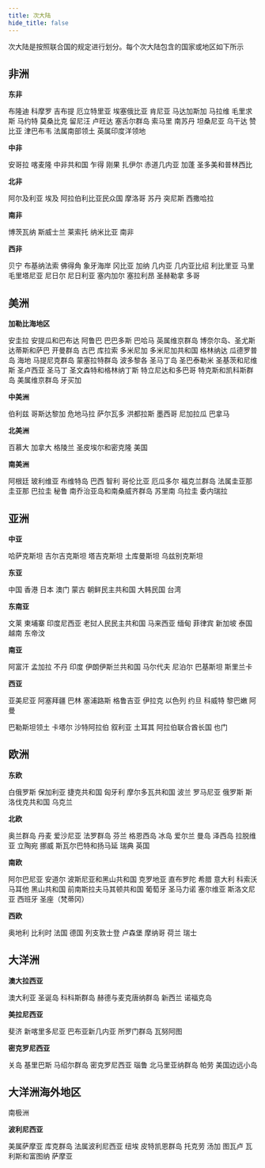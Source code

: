 ```yaml
---
title: 次大陆
hide_title: false
---
```


次大陆是按照联合国的规定进行划分。每个次大陆包含的国家或地区如下所示

## 非洲

**东非**

布隆迪 科摩罗 吉布提 厄立特里亚 埃塞俄比亚 肯尼亚 马达加斯加 马拉维 毛里求斯 马约特 莫桑比克 留尼汪 卢旺达 塞舌尔群岛 索马里 南苏丹 坦桑尼亚 乌干达 赞比亚 津巴布韦 法属南部领土 英属印度洋领地

**中非**

安哥拉 喀麦隆 中非共和国 乍得 刚果 扎伊尔 赤道几内亚 加蓬 圣多美和普林西比

**北非**

阿尔及利亚 埃及 阿拉伯利比亚民众国 摩洛哥 苏丹 突尼斯 西撒哈拉

**南非**

博茨瓦纳 斯威士兰 莱索托 纳米比亚 南非

**西非**

贝宁 布基纳法索 佛得角 象牙海岸 冈比亚 加纳 几内亚 几内亚比绍 利比里亚 马里 毛里塔尼亚 尼日尔 尼日利亚 塞内加尔 塞拉利昂 圣赫勒拿 多哥

## 美洲

**加勒比海地区**

安圭拉 安提瓜和巴布达 阿鲁巴 巴巴多斯 巴哈马 英属维京群岛 博奈尔岛、圣尤斯达蒂斯和萨巴 开曼群岛 古巴 库拉索 多米尼加 多米尼加共和国 格林纳达 瓜德罗普岛 海地 马提尼克群岛 蒙塞拉特群岛 波多黎各 圣马丁岛 圣巴泰勒米 圣基茨和尼维斯 圣卢西亚 圣马丁 圣文森特和格林纳丁斯 特立尼达和多巴哥 特克斯和凯科斯群岛 美属维京群岛 牙买加

**中美洲**

伯利兹 哥斯达黎加 危地马拉 萨尔瓦多 洪都拉斯 墨西哥 尼加拉瓜 巴拿马

**北美洲**

百慕大 加拿大 格陵兰 圣皮埃尔和密克隆 美国

**南美洲**

阿根廷 玻利维亚 布维特岛 巴西 智利 哥伦比亚 厄瓜多尔 福克兰群岛 法属圭亚那 圭亚那 巴拉圭 秘鲁 南乔治亚岛和南桑威齐群岛 苏里南 乌拉圭 委内瑞拉

## 亚洲

**中亚**

哈萨克斯坦 吉尔吉克斯坦 塔吉克斯坦 土库曼斯坦 乌兹别克斯坦

**东亚**

中国 香港 日本 澳门 蒙古 朝鲜民主共和国 大韩民国 台湾

**东南亚**

文莱 柬埔寨 印度尼西亚 老挝人民民主共和国 马来西亚 缅甸 菲律宾 新加坡 泰国 越南 东帝汶

**南亚**

阿富汗 孟加拉 不丹 印度 伊朗伊斯兰共和国 马尔代夫 尼泊尔 巴基斯坦 斯里兰卡

**西亚**

亚美尼亚 阿塞拜疆 巴林 塞浦路斯 格鲁吉亚 伊拉克 以色列 约旦 科威特 黎巴嫩 阿曼

巴勒斯坦领土 卡塔尔 沙特阿拉伯 叙利亚 土耳其 阿拉伯联合酋长国 也门

## 欧洲

**东欧**

白俄罗斯 保加利亚 捷克共和国 匈牙利 摩尔多瓦共和国 波兰 罗马尼亚 俄罗斯 斯洛伐克共和国 乌克兰

**北欧**

奥兰群岛 丹麦 爱沙尼亚 法罗群岛 芬兰 格恩西岛 冰岛 爱尔兰 曼岛 泽西岛 拉脱维亚 立陶宛 挪威 斯瓦尔巴特和扬马延 瑞典 英国

**南欧**

阿尔巴尼亚 安道尔 波斯尼亚和黑山共和国 克罗地亚 直布罗陀 希腊 意大利 科索沃 马耳他 黑山共和国 前南斯拉夫马其顿共和国 葡萄牙 圣马力诺 塞尔维亚 斯洛文尼亚 西班牙 圣座（梵蒂冈）

**西欧**

奥地利 比利时 法国 德国 列支敦士登 卢森堡 摩纳哥 荷兰 瑞士

## 大洋洲

**澳大拉西亚**

澳大利亚 圣诞岛 科科斯群岛 赫德与麦克唐纳群岛 新西兰 诺福克岛

**美拉尼西亚**

斐济 新喀里多尼亚 巴布亚新几内亚 所罗门群岛 瓦努阿图

**密克罗尼西亚**

关岛 基里巴斯 马绍尔群岛 密克罗尼西亚 瑙鲁 北马里亚纳群岛 帕劳 美国边远小岛

## 大洋洲海外地区

南极洲

**波利尼西亚**

美属萨摩亚 库克群岛 法属波利尼西亚 纽埃 皮特凯恩群岛 托克劳 汤加 图瓦卢 瓦利斯和富图纳 萨摩亚
